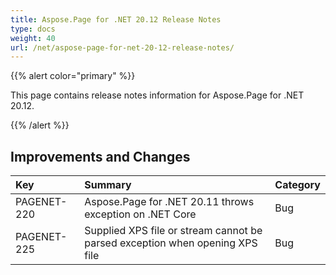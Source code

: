 ```yaml
---
title: Aspose.Page for .NET 20.12 Release Notes
type: docs
weight: 40
url: /net/aspose-page-for-net-20-12-release-notes/
---
```


{{% alert color="primary" %}}

This page contains release notes information for Aspose.Page for .NET 20.12.

{{% /alert %}}
## **Improvements and Changes**

|**Key**|**Summary**|**Category**|
| :- | :- | :- |
|PAGENET-220| Aspose.Page for .NET 20.11 throws exception on .NET Core|Bug|
|PAGENET-225| Supplied XPS file or stream cannot be parsed exception when opening XPS file|Bug|

